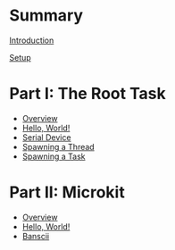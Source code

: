 <!--
^    Copyright 2024, Colias Group, LLC

^    SPDX-License-Identifier: CC-BY-SA-4.0
-->

# Summary

[Introduction](README.md)

[Setup](setup.md)

# Part I: The Root Task

- [Overview](root-task/README.md)
- [Hello, World!](root-task/hello-world.md)
- [Serial Device](root-task/serial-device.md)
- [Spawning a Thread](root-task/spawning-a-thread.md)
- [Spawning a Task](root-task/spawning-a-task.md)

# Part II: Microkit

- [Overview](microkit/README.md)
- [Hello, World!](microkit/hello-world.md)
- [Banscii](microkit/banscii.md)

<!-- - [A Componentized Interactive Application]() -->
